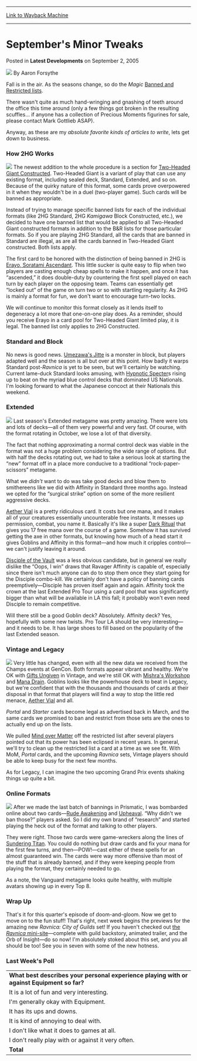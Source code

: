 
---
[Link to Wayback Machine](https://web.archive.org/web/20210911091554/https://magic.wizards.com/en/articles/archive/latest-developments/septembers-minor-tweaks-2005-09-02)

[_metadata_:author]:- "Aaron Forsythe"
[_metadata_:description]:- "Fall is in the air. As the seasons change, so do the Magic Banned and Restricted lists. There wasn't quite as much hand-wringing and gnashing of teeth around the office this time around (only a few things got broken in the resulting scuffles… if anyone has a collection of Precious Moments figurines for sale, please contact Mark Gottlieb ASAP). Anyway, as these are my absolute"
[_metadata_:generator]:- "Drupal 7 (http://drupal.org)"
[_metadata_:node]:- "289361"
[_metadata_:publish_date]:- "2005-09-02"
[_metadata_:source]:- "div-main-content"
[_metadata_:title]:- "September's Minor Tweaks"
[_metadata_:wayback_capture_timestamp]:- "2021-09-11 09:15:54"
[_metadata_:wayback_raw_url]:- "https://web.archive.org/web/20210911091554id_/https://magic.wizards.com/en/articles/archive/latest-developments/septembers-minor-tweaks-2005-09-02"
[_metadata_:wayback_url]:- "https://magic.wizards.com/en/articles/archive/latest-developments/septembers-minor-tweaks-2005-09-02"
---


September's Minor Tweaks
========================



 Posted in **Latest Developments**
 on September 2, 2005 






![](https://media.magic.wizards.com/styles/auth_small/public/images/person/authorpic_aaronforsythe.jpg)
By Aaron Forsythe











Fall is in the air. As the seasons change, so do the *Magic* [Banned and Restricted lists](http://archive.wizards.com/Magic/TCG/Events.aspx?x=dci/announce/dci20050901a).


There wasn't quite as much hand-wringing and gnashing of teeth around the office this time around (only a few things got broken in the resulting scuffles… if anyone has a collection of Precious Moments figurines for sale, please contact Mark Gottlieb ASAP).


Anyway, as these are my *absolute favorite kinds of articles to write*, lets get down to business.


### How 2HG Works



[![](http://gatherer.wizards.com/Handlers/Image.ashx?type=card&name=Erayo,%20Soratami%20Ascendant)](http://gatherer.wizards.com/Pages/Card/Details.aspx?name=Erayo,%20Soratami%20Ascendant)
The newest addition to the whole procedure is a section for [Two-Headed Giant Constructed](http://archive.wizards.com/Magic/Magazine/Article.aspx?x=mtgcom/feature/280). Two-Headed Giant is a variant of play that can use any existing format, including sealed deck, Standard, Extended, and so on. Because of the quirky nature of this format, some cards prove overpowered in it when they wouldn't be in a duel (two-player game). Such cards will be banned as appropriate.



Instead of trying to manage specific banned lists for each of the individual formats (like 2HG Standard, 2HG *Kamigawa* Block Constructed, etc.), we decided to have one banned list that would be applied to all Two-Headed Giant constructed formats in addition to the B&R lists for those particular formats. So if you are playing 2HG Standard, all the cards that are banned in Standard are illegal, as are all the cards banned in Two-Headed Giant constructed. Both lists apply.


The first card to be honored with the distinction of being banned in 2HG is [Erayo, Soratami Ascendant](https://gatherer.wizards.com/Pages/Card/Details.aspx?name=Erayo%2C+Soratami+Ascendant). This little sucker is quite easy to flip when two players are casting enough cheap spells to make it happen, and once it has “ascended,” it does double-duty by countering the first spell played on each turn by each player on the opposing team. Teams can essentially get “locked out” of the game on turn two or so with startling regularity. As 2HG is mainly a format for fun, we don't want to encourage turn-two locks.


We will continue to monitor this format closely as it lends itself to degeneracy a lot more that one-on-one play does. As a reminder, should you receive Erayo in a card pool for Two-Headed Giant limited play, it is legal. The banned list only applies to 2HG Constructed.


### Standard and Block


No news is good news. [Umezawa's Jitte](https://gatherer.wizards.com/Pages/Card/Details.aspx?name=Umezawa%27s+Jitte) is a monster in block, but players adapted well and the season is all but over at this point. How badly it warps Standard post-*Ravnica* is yet to be seen, but we'll certainly be watching. Current lame-duck Standard looks amusing, with [Hypnotic Specter](https://gatherer.wizards.com/Pages/Card/Details.aspx?name=Hypnotic+Specter)s rising up to beat on the myriad blue control decks that dominated US Nationals. I'm looking forward to what the Japanese concoct at their Nationals this weekend.


### Extended



![](https://media.wizards.com/legacy/global/images/mtgcom_daily_af82_picmain_en.jpg)
Last season's Extended metagame was pretty amazing. There were lots and lots of decks—all of them very powerful and very fast. Of course, with the format rotating in October, we lose a lot of that diversity.



The fact that nothing approximating a normal control deck was viable in the format was not a huge problem considering the wide range of options. But with half the decks rotating out, we had to take a serious look at starting the “new” format off in a place more conducive to a traditional “rock-paper-scissors” metagame.


What we *didn't* want to do was take good decks and blow them to smithereens like we did with Affinity in Standard three months ago. Instead we opted for the “surgical strike” option on some of the more resilient aggressive decks.


[Aether Vial](https://gatherer.wizards.com/Pages/Card/Details.aspx?name=Aether+Vial) is a pretty ridiculous card. It costs but one mana, and it makes all of your creatures essentially uncounterable free instants. It messes up permission, combat, you name it. Basically it's like a super [Dark Ritual](https://gatherer.wizards.com/Pages/Card/Details.aspx?name=Dark+Ritual) that gives you 17 free mana over the course of a game. Somehow it has survived getting the axe in other formats, but knowing how much of a head start it gives Goblins and Affinity in this format—and how much it cripples control—we can't justify leaving it around.


[Disciple of the Vault](https://gatherer.wizards.com/Pages/Card/Details.aspx?name=Disciple+of+the+Vault) was a less obvious candidate, but in general we really dislike the “Oops, I win” draws that Ravager Affinity is capable of, especially since there isn't much anyone can do to stop them once they start going for the Disciple combo-kill. We certainly don't have a policy of banning cards preemptively—Disciple has proven itself again and again. Affinity took the crown at the last Extended Pro Tour using a card pool that was significantly bigger than what will be available in LA this fall; it probably won't even need Disciple to remain competitive.


Will there still be a good Goblin deck? Absolutely. Affinity deck? Yes, hopefully with some new twists. Pro Tour LA should be very interesting—and it needs to be. It has large shoes to fill based on the popularity of the last Extended season.


### Vintage and Legacy



![](https://media.wizards.com/legacy/global/images/mtgcom_daily_af82_pic1_en.jpg)
Very little has changed, even with all the new data we received from the Champs events at GenCon. Both formats appear vibrant and healthy. We're OK with [Gifts Ungiven](https://gatherer.wizards.com/Pages/Card/Details.aspx?name=Gifts+Ungiven) in Vintage, and we're still OK with [Mishra's Workshop](https://gatherer.wizards.com/Pages/Card/Details.aspx?name=Mishra%27s+Workshop) and [Mana Drain](https://gatherer.wizards.com/Pages/Card/Details.aspx?name=Mana+Drain). Goblins looks like the powerhouse deck to beat in Legacy, but we're confident that with the thousands and thousands of cards at their disposal in that format that players will find a way to stop the little red menace, [Aether Vial](https://gatherer.wizards.com/Pages/Card/Details.aspx?name=Aether+Vial) and all.



*Portal* and *Starter* cards become legal as advertised back in March, and the same cards we promised to ban and restrict from those sets are the ones to actually end up on the lists.


We pulled [Mind over Matter](https://gatherer.wizards.com/Pages/Card/Details.aspx?name=Mind+over+Matter) off the restricted list after several players pointed out that its power has been eclipsed in recent years. In general, we'll try to clean up the restricted list a card at a time as we see fit. With MoM, *Portal* cards, and the upcoming *Ravnica* sets, Vintage players should be able to keep busy for the next few months.


As for Legacy, I can imagine the two upcoming Grand Prix events shaking things up quite a bit.


### Online Formats



![](https://media.wizards.com/legacy/global/images/mtgcom_daily_af82_pic2_en.jpg)
After we made the last batch of bannings in Prismatic, I was bombarded online about two cards—[Rude Awakening](https://gatherer.wizards.com/Pages/Card/Details.aspx?name=Rude+Awakening) and [Upheaval](https://gatherer.wizards.com/Pages/Card/Details.aspx?name=Upheaval). “Why didn't we ban those?” players asked. So I did my own brand of “research” and started playing the heck out of the format and talking to other players.



They were right. Those two cards were game-wreckers along the lines of [Sundering Titan](https://gatherer.wizards.com/Pages/Card/Details.aspx?name=Sundering+Titan). You could do nothing but draw cards and fix your mana for the first few turns, and then—POW!—cast either of these spells for an almost guaranteed win. The cards were way more offensive than most of the stuff that is already banned, and if they were keeping people from playing the format, they certainly needed to go.


As a note, the Vanguard metagame looks quite healthy, with multiple avatars showing up in every Top 8.


### Wrap Up


That's it for this quarter's episode of doom-and-gloom. Now we get to move on to the fun stuff! That's right, next week begins the previews for the amazing new *Ravnica: City of Guilds* set! If you haven't checked out [the *Ravnica* mini-site](http://archive.wizards.com/Magic/TCG/Article.aspx?x=magic/ravnica/home)—complete with guild backstory, animated trailer, and the Orb of Insight—do so now! I'm absolutely stoked about this set, and you all should be too! See you in seven with some of the new hotness.


### Last Week's Poll





|  |
| --- |
| **What best describes your personal experience playing with or against Equipment so far?**  |
| It is a lot of fun and very interesting. | 4689 | 38.7% |
| I'm generally okay with Equipment. | 2860 | 23.6% |
| It has its ups and downs. | 2736 | 22.6% |
| It is kind of annoying to deal with. | 940 | 7.8% |
| I don't like what it does to games at all. | 574 | 4.7% |
| I don't really play with or against it very often. | 306 | 2.5% |
| **Total** | **12105** | **100.0%** |







